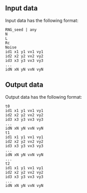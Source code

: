 ## Input data

Input data has the following format:

```
RNG_seed | any
N
L
Rc
Noise
id1 x1 y1 vx1 vy1
id2 x2 y2 vx2 vy2
id3 x3 y3 vx3 vy3
...
idN xN yN vxN vyN
```


## Output data

Output data has the following format:

```
t0
id1 x1 y1 vx1 vy1
id2 x2 y2 vx2 vy2
id3 x3 y3 vx3 vy3
...
idN xN yN vxN vyN
t1
id1 x1 y1 vx1 vy1
id2 x2 y2 vx2 vy2
id3 x3 y3 vx3 vy3
...
idN xN yN vxN vyN
...
t2
id1 x1 y1 vx1 vy1
id2 x2 y2 vx2 vy2
id3 x3 y3 vx3 vy3
...
idN xN yN vxN vyN
```

